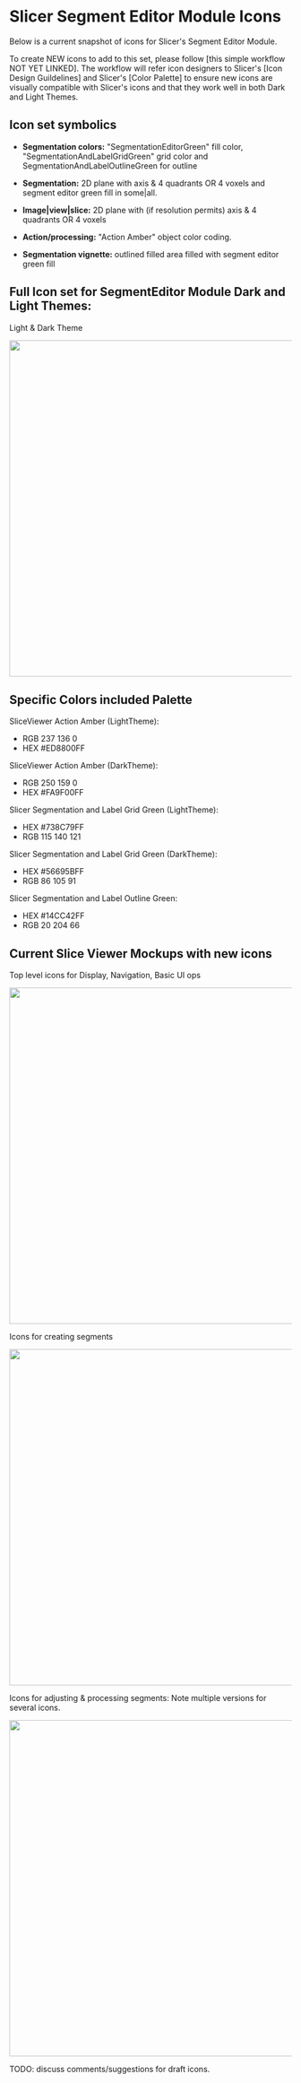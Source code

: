 # Slicer Segment Editor Module Icons

Below is a current snapshot of icons for Slicer's Segment Editor Module. 

To create NEW icons to add to this set, please follow [this simple workflow NOT YET LINKED]. The workflow will refer icon designers to Slicer's [Icon Design Guildelines] and Slicer's [Color Palette] to ensure new icons are visually compatible with Slicer's icons and that they work well in both Dark and Light Themes.

## Icon set symbolics

* **Segmentation colors:** "SegmentationEditorGreen" fill color, "SegmentationAndLabelGridGreen" grid color and SegmentationAndLabelOutlineGreen for outline

* **Segmentation:** 2D plane with axis & 4 quadrants OR 4 voxels and segment editor green fill in some|all.

* **Image|view|slice:** 2D plane with (if resolution permits) axis & 4 quadrants OR 4 voxels 

* **Action/processing:** "Action Amber" object color coding.
  
* **Segmentation vignette:** outlined filled area filled with segment editor green fill


## Full Icon set for SegmentEditor Module Dark and Light Themes:

Light & Dark Theme 

<img src="https://github.com/user-attachments/assets/54ef0d97-963c-44af-bf53-98a53a63dc91" width="600">

## Specific Colors included Palette

SliceViewer Action Amber (LightTheme):
* RGB 237 136 0
* HEX #ED8800FF

SliceViewer Action Amber (DarkTheme):
* RGB 250 159 0
* HEX #FA9F00FF

Slicer Segmentation and Label Grid Green (LightTheme):
* HEX #738C79FF
* RGB 115 140 121

Slicer Segmentation and Label Grid Green (DarkTheme):
* HEX #56695BFF
* RGB 86 105 91

Slicer Segmentation and Label Outline Green:
* HEX #14CC42FF
* RGB 20 204 66 

## Current Slice Viewer Mockups with new icons

Top level icons for Display, Navigation, Basic UI ops

<img src="https://github.com/user-attachments/assets/5d6dd8e4-b8df-4d83-a3e6-974dd7d79e90" width="600">

Icons for creating segments

<img src="https://github.com/user-attachments/assets/3661f16f-5b2c-4a6d-9a12-b134628ea16f" width="600">

Icons for adjusting & processing segments:
Note multiple versions for several icons.

<img src="https://github.com/user-attachments/assets/426a9fa2-724a-40ba-a31e-697cc5600ce6" width="600">

TODO: discuss comments/suggestions for draft icons.

